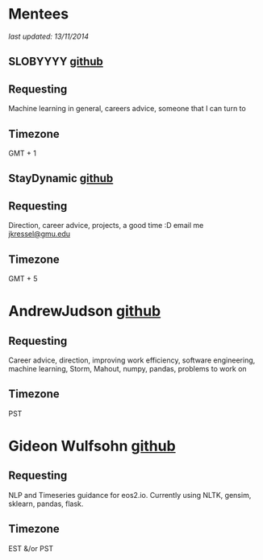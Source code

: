 # Mentees
_last updated: 13/11/2014_

## SLOBYYYY  [github](https://github.com/SLOBYYYY/databootcamp)
## Requesting
Machine learning in general, careers advice, someone that I can turn to
## Timezone
GMT + 1


## StayDynamic  [github](https://github.com/StayDynamic/databootcamp)
## Requesting
Direction, career advice, projects, a good time :D  email me jkressel@gmu.edu
## Timezone
GMT + 5


# AndrewJudson [github](https://github.com/AndrewJudson)
## Requesting
Career advice, direction, improving work efficiency, software engineering, machine learning, Storm, Mahout, numpy, pandas, problems to work on
## Timezone
PST


# Gideon Wulfsohn [github](https://github.com/gwulfs)
## Requesting
NLP and Timeseries guidance for eos2.io. Currently using NLTK, gensim, sklearn, pandas, flask.
## Timezone
EST &/or PST
